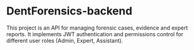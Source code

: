 # DentForensics-backend
This project is an API for managing forensic cases, evidence and expert reports. It implements JWT authentication and permissions control for different user roles (Admin, Expert, Assistant).
